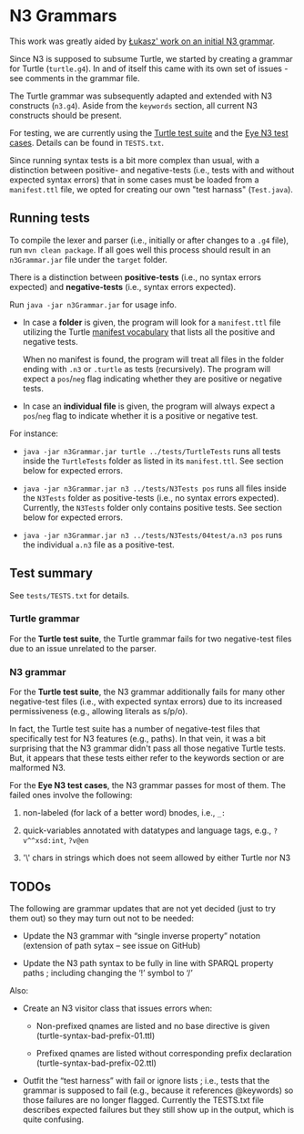 # N3 Grammars

This work was greatly aided by [Łukasz' work on an initial N3 grammar](https://github.com/lszeremeta/n3).

Since N3 is supposed to subsume Turtle, we started by creating a grammar for Turtle (`turtle.g4`).
In and of itself this came with its own set of issues - see comments in the grammar file.

The Turtle grammar was subsequently adapted and extended with N3 constructs (`n3.g4`).
Aside from the `keywords` section, all current N3 constructs should be present.

For testing, we are currently using the [Turtle test suite](https://www.w3.org/2013/TurtleTests/) and the [Eye N3 test cases](http://eulersharp.sourceforge.net/).
Details can be found in `TESTS.txt`.

Since running syntax tests is a bit more complex than usual, with a distinction between positive- and negative-tests 
(i.e., tests with and without expected syntax errors) that in some cases must be loaded from a `manifest.ttl` file, 
we opted for creating our own "test harnass" (`Test.java`).


## Running tests

To compile the lexer and parser (i.e., initially or after changes to a `.g4` file), run `mvn clean package`. 
If all goes well this process should result in an `n3Grammar.jar` file under the `target` folder. 

There is a distinction between **positive-tests** (i.e., no syntax errors expected) and **negative-tests** (i.e., syntax errors expected).

Run `java -jar n3Grammar.jar` for usage info. 

- In case a **folder** is given, the program will look for a `manifest.ttl` file utilizing the Turtle [manifest vocabulary](https://www.w3.org/2013/TurtleTests/) that lists all the positive and negative tests.

    When no manifest is found, the program will treat all files in the folder ending with `.n3` or `.turtle` as tests (recursively). The program will expect a `pos`/`neg` flag indicating whether they are positive or negative tests.

- In case an **individual file** is given, the program will always expect a `pos`/`neg` flag to indicate whether it is a  positive or negative test.

For instance:

* `java -jar n3Grammar.jar turtle ../tests/TurtleTests` runs all tests inside the `TurtleTests` folder as listed in its `manifest.ttl`. See section below for expected errors.

* `java -jar n3Grammar.jar n3 ../tests/N3Tests pos` runs all files inside the `N3Tests` folder as positive-tests 
(i.e., no syntax errors expected). Currently, the `N3Tests` folder only contains positive tests. See section below for expected errors.

* `java -jar n3Grammar.jar n3 ../tests/N3Tests/04test/a.n3 pos` runs the individual `a.n3` file as a positive-test.



## Test summary
See `tests/TESTS.txt` for details.

### Turtle grammar

For the **Turtle test suite**, the Turtle grammar fails for two negative-test files due to an issue unrelated to the parser.

### N3 grammar

For the **Turtle test suite**, the N3 grammar additionally fails for many other negative-test files (i.e., with expected syntax errors) due to its increased permissiveness (e.g., allowing literals as s/p/o).

In fact, the Turtle test suite has a number of negative-test files that specifically test for N3 features (e.g., paths). 
In that vein, it was a bit surprising that the N3 grammar didn't pass all those negative Turtle tests.
But, it appears that these tests either refer to the keywords section or are malformed N3.

For the **Eye N3 test cases**, the N3 grammar passes for most of them. The failed ones involve the following:

1. non-labeled (for lack of a better word) bnodes, i.e., `_:`

2. quick-variables annotated with datatypes and language tags, e.g., `?v^^xsd:int`, `?v@en` 

3. '\\' chars in strings which does not seem allowed by either Turtle nor N3


## TODOs

The following are grammar updates that are not yet decided (just to try them out) so they may turn out not to be needed:

-	Update the N3 grammar with “single inverse property” notation (extension of path sytax – see issue on GitHub)

-	Update the N3 path syntax to be fully in line with SPARQL property paths ; including changing the ‘!’ symbol to ‘/’

Also:

-	Create an N3 visitor class that issues errors when:

    - Non-prefixed qnames are listed and no base directive is given (turtle-syntax-bad-prefix-01.ttl)

    - Prefixed qnames are listed without corresponding prefix declaration (turtle-syntax-bad-prefix-02.ttl)

-	Outfit the “test harness” with fail or ignore lists ; i.e., tests that the grammar is supposed to fail (e.g., because it references @keywords) so those failures are no longer flagged. Currently the TESTS.txt file describes expected failures but they still show up in the output, which is quite confusing.
